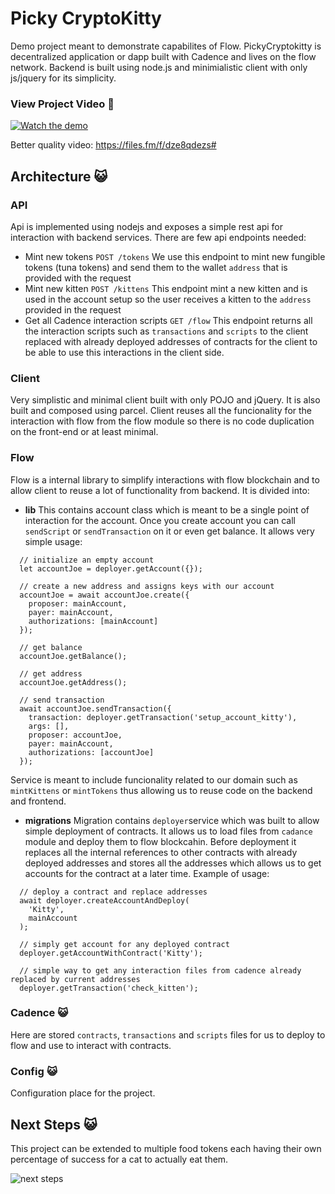 
# Picky CryptoKitty

Demo project meant to demonstrate capabilites of Flow. PickyCryptokitty is decentralized application or dapp built with Cadence and lives on the flow network. Backend is built using node.js and minimialistic client with only js/jquery for its simplicity. 


### View Project Video :tada:
[![Watch the demo](https://i.vimeocdn.com/video/1049645083_620.jpg)](https://player.vimeo.com/video/507129273)

Better quality video: https://files.fm/f/dze8qdezs#

## Architecture :smiley_cat:

### API
Api is implemented using nodejs and exposes a simple rest api for interaction with backend services. There are few api endpoints needed:
* Mint new tokens  `POST /tokens` We use this endpoint to mint new fungible tokens (tuna tokens) and send them to the wallet `address` that is provided with the request
* Mint new kitten `POST /kittens` This endpoint mint a new kitten and is used in the account setup so the user receives a kitten to the `address` provided in the request
* Get all Cadence interaction scripts `GET /flow` This endpoint returns all the interaction scripts such as `transactions` and `scripts` to the client replaced with already deployed addresses of contracts for the client to be able to use this interactions in the client side.

### Client
Very simplistic and minimal client built with only POJO and jQuery. It is also built and composed using parcel. Client reuses all the funcionality for the interaction with flow from the flow module so there is no code duplication on the front-end or at least minimal.

### Flow
Flow is a internal library to simplify interactions with flow blockchain and to allow client to reuse a lot of functionality from backend. It is divided into:
* **lib** This contains account class which is meant to be a single point of interaction for the account. Once you create account you can call `sendScript` or `sendTransaction` on it or even get balance. It allows very simple usage:
```
  // initialize an empty account
  let accountJoe = deployer.getAccount({});

  // create a new address and assigns keys with our account
  accountJoe = await accountJoe.create({
    proposer: mainAccount,
    payer: mainAccount,
    authorizations: [mainAccount]
  });

  // get balance
  accountJoe.getBalance();

  // get address
  accountJoe.getAddress();

  // send transaction
  await accountJoe.sendTransaction({
    transaction: deployer.getTransaction('setup_account_kitty'),
    args: [],
    proposer: accountJoe,
    payer: mainAccount,
    authorizations: [accountJoe]
  });
```

Service is meant to include funcionality related to our domain such as `mintKittens` or `mintTokens` thus allowing us to reuse code on the backend and frontend.

* **migrations** Migration contains `deployer`service which was built to allow simple deployment of contracts. It allows us to load files from `cadance` module and deploy them to flow blockcahin. Before deployment it replaces all the internal references to other contracts with already deployed addresses and stores all the addresses which allows us to get accounts for the contract at a later time. Example of usage:
```
  // deploy a contract and replace addresses
  await deployer.createAccountAndDeploy(
    'Kitty', 
    mainAccount
  );

  // simply get account for any deployed contract
  deployer.getAccountWithContract('Kitty');

  // simple way to get any interaction files from cadence already replaced by current addresses
  deployer.getTransaction('check_kitten');

```


### Cadence :smiley_cat:
Here are stored `contracts`, `transactions` and `scripts` files for us to deploy to flow and use to interact with contracts.


### Config :smiley_cat:
Configuration place for the project.


## Next Steps :smiley_cat:
This project can be extended to multiple food tokens each having their own percentage of success for a cat to actually eat them.

![next steps](https://i.ibb.co/zFvYqzb/Screen-Shot-2021-02-01-at-5-10-13-PM.png)